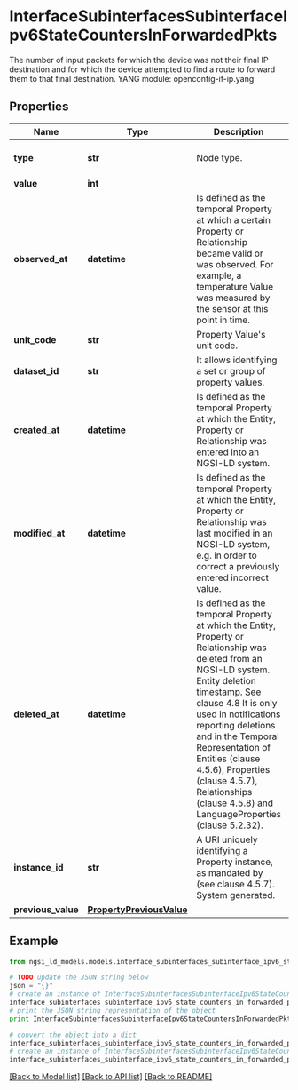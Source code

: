 # InterfaceSubinterfacesSubinterfaceIpv6StateCountersInForwardedPkts

The number of input packets for which the device was not their final IP destination and for which the device attempted to find a route to forward them to that final destination.  YANG module: openconfig-if-ip.yang 

## Properties

Name | Type | Description | Notes
------------ | ------------- | ------------- | -------------
**type** | **str** | Node type.  | [optional] [default to 'Property']
**value** | **int** |  | 
**observed_at** | **datetime** | Is defined as the temporal Property at which a certain Property or Relationship became valid or was observed. For example, a temperature Value was measured by the sensor at this point in time.  | [optional] 
**unit_code** | **str** | Property Value&#39;s unit code.  | [optional] 
**dataset_id** | **str** | It allows identifying a set or group of property values.  | [optional] 
**created_at** | **datetime** | Is defined as the temporal Property at which the Entity, Property or Relationship was entered into an NGSI-LD system.  | [optional] [readonly] 
**modified_at** | **datetime** | Is defined as the temporal Property at which the Entity, Property or Relationship was last modified in an NGSI-LD system, e.g. in order to correct a previously entered incorrect value.  | [optional] [readonly] 
**deleted_at** | **datetime** | Is defined as the temporal Property at which the Entity, Property or Relationship was deleted from an NGSI-LD system.  Entity deletion timestamp. See clause 4.8 It is only used in notifications reporting deletions and in the Temporal Representation of Entities (clause 4.5.6), Properties (clause 4.5.7), Relationships (clause 4.5.8) and LanguageProperties (clause 5.2.32).  | [optional] [readonly] 
**instance_id** | **str** | A URI uniquely identifying a Property instance, as mandated by (see clause 4.5.7). System generated.  | [optional] [readonly] 
**previous_value** | [**PropertyPreviousValue**](PropertyPreviousValue.md) |  | [optional] 

## Example

```python
from ngsi_ld_models.models.interface_subinterfaces_subinterface_ipv6_state_counters_in_forwarded_pkts import InterfaceSubinterfacesSubinterfaceIpv6StateCountersInForwardedPkts

# TODO update the JSON string below
json = "{}"
# create an instance of InterfaceSubinterfacesSubinterfaceIpv6StateCountersInForwardedPkts from a JSON string
interface_subinterfaces_subinterface_ipv6_state_counters_in_forwarded_pkts_instance = InterfaceSubinterfacesSubinterfaceIpv6StateCountersInForwardedPkts.from_json(json)
# print the JSON string representation of the object
print InterfaceSubinterfacesSubinterfaceIpv6StateCountersInForwardedPkts.to_json()

# convert the object into a dict
interface_subinterfaces_subinterface_ipv6_state_counters_in_forwarded_pkts_dict = interface_subinterfaces_subinterface_ipv6_state_counters_in_forwarded_pkts_instance.to_dict()
# create an instance of InterfaceSubinterfacesSubinterfaceIpv6StateCountersInForwardedPkts from a dict
interface_subinterfaces_subinterface_ipv6_state_counters_in_forwarded_pkts_form_dict = interface_subinterfaces_subinterface_ipv6_state_counters_in_forwarded_pkts.from_dict(interface_subinterfaces_subinterface_ipv6_state_counters_in_forwarded_pkts_dict)
```
[[Back to Model list]](../README.md#documentation-for-models) [[Back to API list]](../README.md#documentation-for-api-endpoints) [[Back to README]](../README.md)


